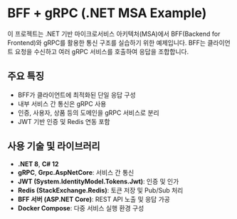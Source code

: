 # BFF + gRPC (.NET MSA Example)

이 프로젝트는 .NET 기반 마이크로서비스 아키텍처(MSA)에서 BFF(Backend for Frontend)와 gRPC를 활용한 통신 구조를 실습하기 위한 예제입니다. BFF는 클라이언트 요청을 수신하고 여러 gRPC 서비스를 호출하여 응답을 조합합니다.

## 주요 특징

- BFF가 클라이언트에 최적화된 단일 응답 구성
- 내부 서비스 간 통신은 gRPC 사용
- 인증, 사용자, 상품 등의 도메인을 gRPC 서비스로 분리
- JWT 기반 인증 및 Redis 연동 포함

## 사용 기술 및 라이브러리

- **.NET 8**, **C# 12**
- **gRPC**, **Grpc.AspNetCore**: 서비스 간 통신
- **JWT (System.IdentityModel.Tokens.Jwt)**: 인증 및 인가
- **Redis (StackExchange.Redis)**: 토큰 저장 및 Pub/Sub 처리
- **BFF 서버 (ASP.NET Core)**: REST API 노출 및 응답 가공
- **Docker Compose**: 다중 서비스 실행 환경 구성
